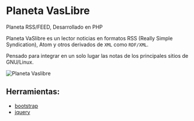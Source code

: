 # Planeta VasLibre


Planeta RSS/FEED, Desarrollado en PHP

Planeta VaSlibre es un lector noticias en formatos RSS (Really Simple Syndication), Atom y otros derivados de ```XML``` como ```RDF/XML```. 

Pensado para integrar en un solo lugar las notas de los principales sitios de GNU/Linux.

<img src="http://xombra.com/download/VaSlibre/planeta_vaslibre.png" alt="Planeta Vaslibre" />


## Herramientas:
* [bootstrap](http://getbootstrap.com)
*  [jquery](https://jquery.com/)
